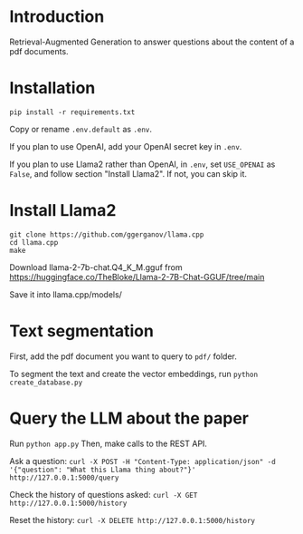 # Introduction

Retrieval-Augmented Generation to answer questions about the content of a pdf documents.

# Installation

`pip install -r requirements.txt`

Copy or rename `.env.default` as `.env`.

If you plan to use OpenAI, add your OpenAI secret key in `.env`.

If you plan to use Llama2 rather than OpenAI, in `.env`, set `USE_OPENAI` as `False`, and follow section "Install Llama2". If not, you can skip it.

# Install Llama2

```
git clone https://github.com/ggerganov/llama.cpp
cd llama.cpp
make
```

Download llama-2-7b-chat.Q4_K_M.gguf from https://huggingface.co/TheBloke/Llama-2-7B-Chat-GGUF/tree/main

Save it into llama.cpp/models/

# Text segmentation

First, add the pdf document you want to query to `pdf/` folder.

To segment the text and create the vector embeddings, run
`python create_database.py`

# Query the LLM about the paper

Run `python app.py`
Then, make calls to the REST API.

Ask a question:
`curl -X POST -H "Content-Type: application/json" -d '{"question": "What this Llama thing about?"}' http://127.0.0.1:5000/query`

Check the history of questions asked:
`curl -X GET http://127.0.0.1:5000/history`

Reset the history:
`curl -X DELETE http://127.0.0.1:5000/history`
